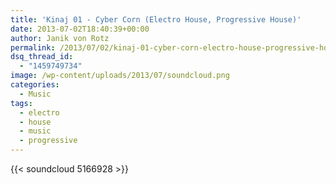 ```yaml
---
title: 'Kinaj 01 - Cyber Corn (Electro House, Progressive House)'
date: 2013-07-02T18:40:39+00:00
author: Janik von Rotz
permalink: /2013/07/02/kinaj-01-cyber-corn-electro-house-progressive-house/
dsq_thread_id:
  - "1459749734"
image: /wp-content/uploads/2013/07/soundcloud.png
categories:
  - Music
tags:
  - electro
  - house
  - music
  - progressive
---
```

{{< soundcloud 5166928 >}}